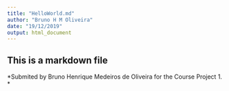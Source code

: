 ```yaml
---
title: "HelloWorld.md"
author: "Bruno H M Oliveira"
date: "19/12/2019"
output: html_document
---
```

## This is a markdown file


*Submited by Bruno Henrique Medeiros de Oliveira for the Course Project 1. *